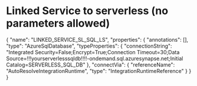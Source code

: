 # Linked Service to serverless (no parameters allowed)


{
    "name": "LINKED_SERVICE_SL_SQL_LS",
    "properties": {
        "annotations": [],
        "type": "AzureSqlDatabase",
        "typeProperties": {
            "connectionString": "Integrated Security=False;Encrypt=True;Connection Timeout=30;Data Source=!!!yourserverlesssqldb!!!!-ondemand.sql.azuresynapse.net;Initial Catalog=SERVERLESS_SQL_DB"
        },
        "connectVia": {
            "referenceName": "AutoResolveIntegrationRuntime",
            "type": "IntegrationRuntimeReference"
        }
    }
}

